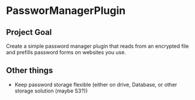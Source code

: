 # PassworManagerPlugin

## Project Goal
Create a simple password manager plugin that reads from an encrypted file and prefills password forms on websites you use.

## Other things
* Keep password storage flexible (either on drive, Database, or other storage solution (maybe S3?))